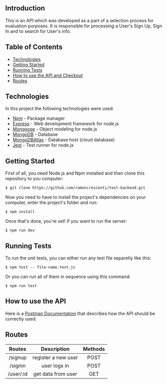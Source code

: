 ## Introduction

This is an API which was developed as a part of a selection process for evaluation purposes. It is responsible for processing a User's Sign Up, Sign In and to search for User's info.

## Table of Contents

- [Technologies](#technologies)
- [Getting Started](#getting-started)
- [Running Tests](#running-tests)
- [How to use the API and Checkout](#how-to-use-the-api-and-checkout)
- [Routes](#routes)

## Technologies

In this project the following technologies were used:

- [Npm](https://www.npmjs.com/) - Package manager
- [Express](https://expressjs.com/) - Web development framework for node.js
- [Mongoose](https://mongoosejs.com) - Object modeling for node.js
- [MongoDB](https://www.mongodb.com) - Database
- [MongoDBAtlas](https://www.mongodb.com/cloud/atlas) - Database host (cloud database)
- [Jest](https://jestjs.io) - Test runner for node.js

## Getting Started

First of all, you need Node.js and Npm installed and then clone this repository to you computer:

```
$ git clone https://github.com/ramoncrescenti/test-backend.git
```

Now you need to have to install the project's dependencies on your computer, enter the project's folder and run:

```
$ npm install
```

Once that's done, you're set! If you want to run the server:

```
$ npm run dev
```

## Running Tests

To run the unit tests, you can either run any test file separetly like this:

```
$ npm test -- file-name.test.js
```

Or you can run all of them in sequence using this command:

```
$ npm run test
```

## How to use the API

Here is a [Postman Documentation](hhttps://documenter.getpostman.com/view/16820458/UV5UkKQH) that describes how the API should be correctly used.

## Routes

|  Routes   |     Description     | Methods |
| :-------: | :-----------------: | :-----: |
|  /signup  | register a new user |  POST   |
|  /signin  |    user logs in     |  POST   |
| /user/:id | get data from user  |   GET   |
